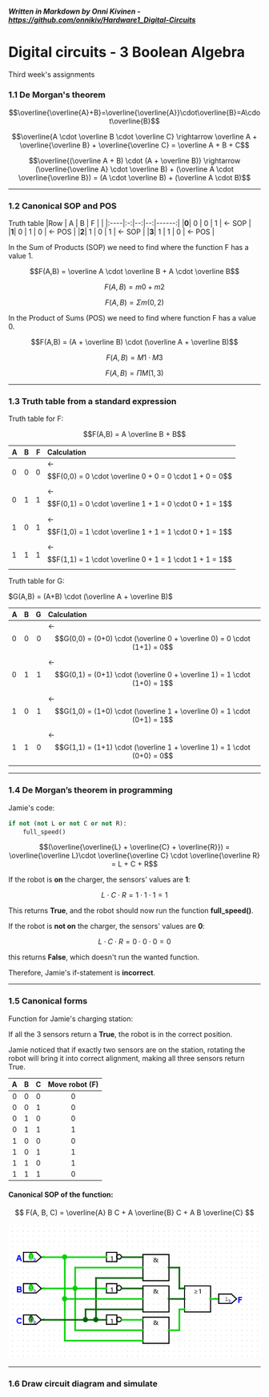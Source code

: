##### _Written in Markdown by Onni Kivinen_ - https://github.com/onnikiv/Hardware1_Digital-Circuits
# Digital circuits - 3 Boolean Algebra
Third week's assignments


### 1.1 De Morgan's theorem

$$\overline{\overline{A}+B}=\overline{\overline{A}}\cdot\overline{B}=A\cdot\overline{B}$$


$$\overline{A \cdot \overline B \cdot \overline C} \rightarrow \overline A + \overline{\overline B} + \overline{\overline C} = \overline A + B + C$$

$$\overline{(\overline A + B) \cdot (A + \overline B)} \rightarrow (\overline{\overline A} \cdot \overline B) + (\overline A \cdot \overline{\overline B}) = (A \cdot \overline B) + (\overline A \cdot B)$$

___

### 1.2 Canonical SOP and POS

Truth table
|Row  | A | B | F |       |
|:----|:-:|--:|--:|------:|
|__0__| 0 | 0 | 1 | ← SOP |
|__1__| 0 | 1 | 0 | ← POS |
|__2__| 1 | 0 | 1 | ← SOP |
|__3__| 1 | 1 | 0 | ← POS |

In the Sum of Products (SOP) we need to find where the function F has a value 1.

$$F(A,B) = \overline A \cdot \overline B + A \cdot \overline B$$

$$F(A,B) = m0 + m2$$

$$F(A,B) = Σm(0,2)$$


In the Product of Sums (POS) we need to find where function F has a value 0.

$$F(A,B) = (A + \overline B) \cdot (\overline A + \overline B)$$

$$F(A,B) = M1 \cdot M3$$

$$F(A,B) = ΠM(1,3)$$

___

### 1.3 Truth table from a standard expression

Truth table for F:

$$F(A,B) = A \overline B + B$$

| A | B | F | Calculation  |
|:--|---|--:|:-------------|
| 0 | 0 | 0 | ← $$F(0,0) = 0 \cdot \overline 0 + 0 = 0 \cdot 1 + 0 = 0$$|
| 0 | 1 | 1 | ← $$F(0,1) = 0 \cdot \overline 1 + 1 = 0 \cdot 0 + 1 = 1$$|
| 1 | 0 | 1 | ← $$F(1,0) = 1 \cdot \overline 1 + 1 = 1 \cdot 0 + 1 = 1$$|
| 1 | 1 | 1 | ← $$F(1,1) = 1 \cdot \overline 0 + 1 = 1 \cdot 1 + 1 = 1$$|

Truth table for G:

$G(A,B) = (A+B) \cdot (\overline A + \overline B)$

| A | B | G | Calculation  |
|:--|---|--:|:--|
| 0 | 0 | 0 | ← $$G(0,0) = (0+0) \cdot (\overline 0 + \overline 0) = 0 \cdot (1+1) = 0$$ |
| 0 | 1 | 1 | ← $$G(0,1) = (0+1) \cdot (\overline 0 + \overline 1) = 1 \cdot (1+0) = 1$$ |
| 1 | 0 | 1 | ← $$G(1,0) = (1+0) \cdot (\overline 1 + \overline 0) = 1 \cdot (0+1) = 1$$ |
| 1 | 1 | 0 | ← $$G(1,1) = (1+1) \cdot (\overline 1 + \overline 1) = 1 \cdot (0+0) = 0$$ |

___

### 1.4 De Morgan’s theorem in programming
Jamie's code:

```python
if not (not L or not C or not R): 
    full_speed()
```


$$(\overline{\overline{L} + \overline{C} + \overline{R}}) = \overline{\overline L}\cdot \overline{\overline C} \cdot \overline{\overline R} = L + C + R$$

If the robot is __on__ the charger, the sensors' values are __1__:

$$L \cdot C \cdot R = 1 \cdot 1 \cdot 1 = 1$$

This returns __True__, and the robot should now run the function __full_speed()__.

If the robot is __not on__ the charger, the sensors' values are __0__:

$$L \cdot C \cdot R = 0 \cdot 0 \cdot 0 = 0$$

this returns __False__, which doesn't run the wanted function.

Therefore, Jamie's if-statement is __incorrect__.

___

### 1.5 Canonical forms

Function for Jamie's charging station:

If all the 3 sensors return a __True__, the robot is in the correct position.

Jamie noticed that if exactly two sensors are on the station, rotating the robot will bring it into correct alignment, making all three sensors return True.

|  A  |  B  |  C  | Move robot (F) |
|:---:|:---:|:---:|:--------------:|
|  0  |  0  |  0  |     0          |
|  0  |  0  |  1  |     0          |
|  0  |  1  |  0  |     0          |
|  0  |  1  |  1  |     1          |
|  1  |  0  |  0  |     0          |
|  1  |  0  |  1  |     1          |
|  1  |  1  |  0  |     1          |
|  1  |  1  |  1  |     0          |


#### Canonical SOP of the function:

$$
F(A, B, C) = \overline{A} B C + A \overline{B} C + A B \overline{C}
$$

![alt text](images/03_Boolean-1.5.png)

___

### 1.6 Draw circuit diagram and simulate 